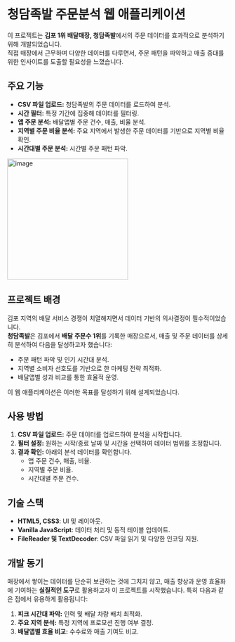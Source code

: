 # 청담족발 주문분석 웹 애플리케이션

이 프로젝트는 **김포 1위 배달매장, 청담족발**에서의 주문 데이터를 효과적으로 분석하기 위해 개발되었습니다.  
직접 매장에서 근무하며 다양한 데이터를 다루면서, 주문 패턴을 파악하고 매출 증대를 위한 인사이트를 도출할 필요성을 느꼈습니다.

## 주요 기능

- **CSV 파일 업로드:** 청담족발의 주문 데이터를 로드하여 분석.
- **시간 필터:** 특정 기간에 집중해 데이터를 필터링.
- **앱 주문 분석:** 배달앱별 주문 건수, 매출, 비율 분석.
- **지역별 주문 비율 분석:** 주요 지역에서 발생한 주문 데이터를 기반으로 지역별 비율 확인.
- **시간대별 주문 분석:** 시간별 주문 패턴 파악.

<img width="275" alt="image" src="https://github.com/user-attachments/assets/a4adc5db-41a0-4cff-84e1-96250a7758a8">


## 프로젝트 배경

김포 지역의 배달 서비스 경쟁이 치열해지면서 데이터 기반의 의사결정이 필수적이었습니다.  
**청담족발**은 김포에서 **배달 주문수 1위**를 기록한 매장으로서, 매출 및 주문 데이터를 상세히 분석하여 다음을 달성하고자 했습니다:

- 주문 패턴 파악 및 인기 시간대 분석.
- 지역별 소비자 선호도를 기반으로 한 마케팅 전략 최적화.
- 배달앱별 성과 비교를 통한 효율적 운영.

이 웹 애플리케이션은 이러한 목표를 달성하기 위해 설계되었습니다.

## 사용 방법

1. **CSV 파일 업로드:** 주문 데이터를 업로드하여 분석을 시작합니다.
2. **필터 설정:** 원하는 시작/종료 날짜 및 시간을 선택하여 데이터 범위를 조정합니다.
3. **결과 확인:** 아래의 분석 데이터를 확인합니다.
   - 앱 주문 건수, 매출, 비율.
   - 지역별 주문 비율.
   - 시간대별 주문 건수.

## 기술 스택

- **HTML5, CSS3**: UI 및 레이아웃.
- **Vanilla JavaScript**: 데이터 처리 및 동적 테이블 업데이트.
- **FileReader 및 TextDecoder**: CSV 파일 읽기 및 다양한 인코딩 지원.

## 개발 동기

매장에서 쌓이는 데이터를 단순히 보관하는 것에 그치지 않고, 매출 향상과 운영 효율화에 기여하는 **실질적인 도구**로 활용하고자 이 프로젝트를 시작했습니다. 특히 다음과 같은 점에서 유용하게 활용됩니다:

1. **피크 시간대 파악:** 인력 및 배달 차량 배치 최적화.
2. **주요 지역 분석:** 특정 지역에 프로모션 진행 여부 결정.
3. **배달앱별 효율 비교:** 수수료와 매출 기여도 비교.

